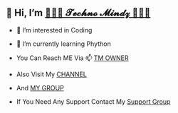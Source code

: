 ## 👋 Hi, I’m [💖💘💞 𝓣𝓮𝓬𝓱𝓷𝓸 𝓜𝓲𝓷𝓭𝔃 💞💘💖](https://t.me/technokillerbot)

- 👀 I’m interested in Coding

- 🌱 I’m currently learning Phython 
  
- You Can Reach ME Via  📫 [TM OWNER](https://t.me/technokillerbot)

- Also Visit My [CHANNEL](https://t.me/tmmainchannel)

- And [MY GROUP](https://t.me/technomoviescollection)

- If You Need Any Support Contact My [Support Group](https://t.me/technomindzchat)

<!---
TechnoMindz/TechnoMindz is a ✨ special ✨ repository because its `README.md` (this file) appears on your GitHub profile.
You can click the Preview link to take a look at your changes.
--->

